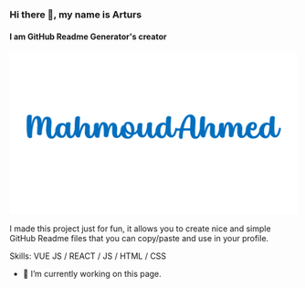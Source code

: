 ### Hi there 👋, my name is Arturs
#### I am GitHub Readme Generator's creator
![I am GitHub Readme Generator's creator](https://github.com/MahmoudAhmed2003/MahmoudAhmed2003/blob/3b44a4bbbea98b5a97eb16e087a4acebbd653bf5/name_wave.gif)

I made this project just for fun, it allows you to create nice and simple GitHub Readme files that you can copy/paste and use in your profile.

Skills: VUE JS / REACT / JS / HTML / CSS

- 🔭 I’m currently working on this page. 




